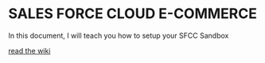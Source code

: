 # SALES FORCE CLOUD E-COMMERCE

In this document, I will teach you how to setup your SFCC Sandbox

[read the wiki](https://github.com/Ticass/HowToSalesForce/wiki)

